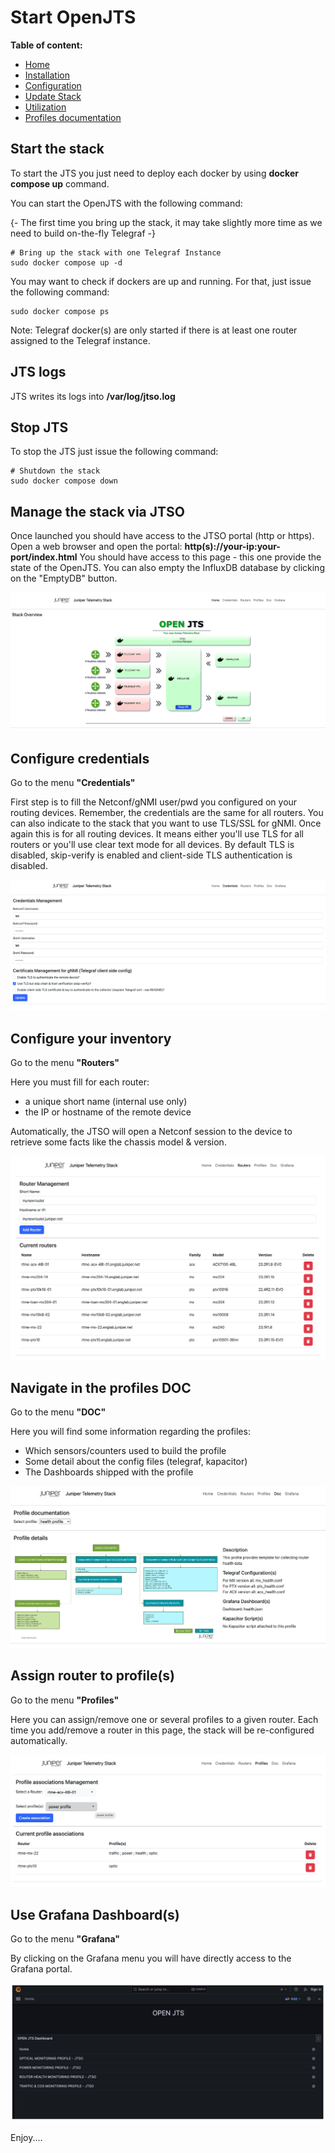 # Start OpenJTS 

 **Table of content:**
 - [Home](README.md)
 - [Installation](INSTALL.md)
 - [Configuration](CONFIG.md)
 - [Update Stack](UPDATE.md)
 - [Utilization](USAGE.md)
 - [Profiles documentation](PROFILES.md)

## Start the stack 

To start the JTS you just need to deploy each docker by using **docker compose up** command. 

You can start the OpenJTS with the following command:

{- The first time you bring up the stack, it may take slightly more time as we need to build on-the-fly Telegraf -} 

```shell 
# Bring up the stack with one Telegraf Instance
sudo docker compose up -d  
```

You may want to check if dockers are up and running. For that, just issue the following command:

```shell
sudo docker compose ps
```

Note: Telegraf docker(s) are only started if there is at least one router assigned to the Telegraf instance. 

## JTS logs 

JTS writes its logs into **/var/log/jtso.log**

## Stop JTS

To stop the JTS just issue the following command:

```shell
# Shutdown the stack
sudo docker compose down
```

## Manage the stack via JTSO

Once launched you should have access to the JTSO portal (http or https). Open a web browser and open the portal: **http(s)://your-ip:your-port/index.html**
You should have access to this page - this one provide the state of the OpenJTS. You can also empty the InfluxDB database by clicking on the "EmptyDB" button. 

![jtso1.png](./img/jtso1.png)

## Configure credentials

Go to the menu **"Credentials"**

First step is to fill the Netconf/gNMI user/pwd you configured on your routing devices. Remember, the credentials are the same for all routers. 
You can also indicate to the stack that you want to use TLS/SSL for gNMI. Once again this is for all routing devices. It means either you'll use TLS for all routers or you'll use clear text mode for all devices. By default TLS is disabled, skip-verify is enabled and client-side TLS authentication is disabled. 

![jtso2.png](./img/jtso2.png)

## Configure your inventory

Go to the menu **"Routers"**

Here you must fill for each router:
- a unique short name (internal use only)
- the IP or hostname of the remote device 

Automatically, the JTSO will open a Netconf session to the device to retrieve some facts like the chassis model & version. 

![jtso3.png](./img/jtso3.png)

## Navigate in the profiles DOC

Go to the menu **"DOC"**

Here you will find some information regarding the profiles:
- Which sensors/counters used to build the profile 
- Some detail about the config files (telegraf, kapacitor) 
- The Dashboards shipped with the profile 

![jtso4.png](./img/jtso4.png)

## Assign router to profile(s)

Go to the menu **"Profiles"**

Here you can assign/remove one or several profiles to a given router. Each time you add/remove a router in this page, the stack will be re-configured automatically.

![jtso5.png](./img/jtso5.png)

## Use Grafana Dashboard(s)

Go to the menu **"Grafana"**

By clicking on the Grafana menu you will have directly access to the Grafana portal. 

![jtso6.png](./img/jtso6.png)

Enjoy.... 
